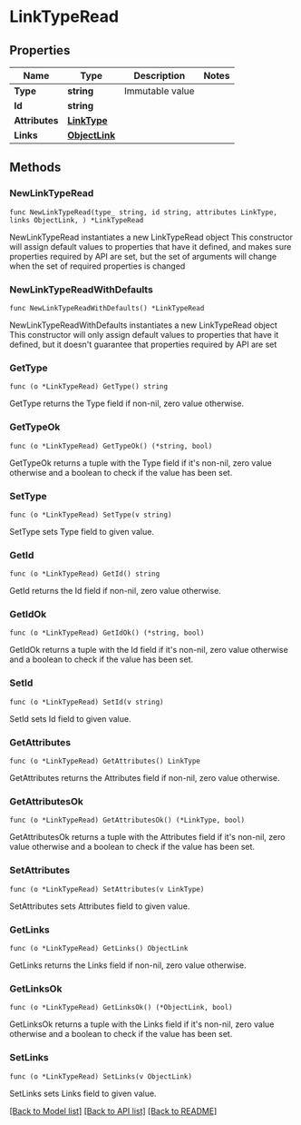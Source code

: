 # LinkTypeRead

## Properties

Name | Type | Description | Notes
------------ | ------------- | ------------- | -------------
**Type** | **string** | Immutable value | 
**Id** | **string** |  | 
**Attributes** | [**LinkType**](LinkType.md) |  | 
**Links** | [**ObjectLink**](ObjectLink.md) |  | 

## Methods

### NewLinkTypeRead

`func NewLinkTypeRead(type_ string, id string, attributes LinkType, links ObjectLink, ) *LinkTypeRead`

NewLinkTypeRead instantiates a new LinkTypeRead object
This constructor will assign default values to properties that have it defined,
and makes sure properties required by API are set, but the set of arguments
will change when the set of required properties is changed

### NewLinkTypeReadWithDefaults

`func NewLinkTypeReadWithDefaults() *LinkTypeRead`

NewLinkTypeReadWithDefaults instantiates a new LinkTypeRead object
This constructor will only assign default values to properties that have it defined,
but it doesn't guarantee that properties required by API are set

### GetType

`func (o *LinkTypeRead) GetType() string`

GetType returns the Type field if non-nil, zero value otherwise.

### GetTypeOk

`func (o *LinkTypeRead) GetTypeOk() (*string, bool)`

GetTypeOk returns a tuple with the Type field if it's non-nil, zero value otherwise
and a boolean to check if the value has been set.

### SetType

`func (o *LinkTypeRead) SetType(v string)`

SetType sets Type field to given value.


### GetId

`func (o *LinkTypeRead) GetId() string`

GetId returns the Id field if non-nil, zero value otherwise.

### GetIdOk

`func (o *LinkTypeRead) GetIdOk() (*string, bool)`

GetIdOk returns a tuple with the Id field if it's non-nil, zero value otherwise
and a boolean to check if the value has been set.

### SetId

`func (o *LinkTypeRead) SetId(v string)`

SetId sets Id field to given value.


### GetAttributes

`func (o *LinkTypeRead) GetAttributes() LinkType`

GetAttributes returns the Attributes field if non-nil, zero value otherwise.

### GetAttributesOk

`func (o *LinkTypeRead) GetAttributesOk() (*LinkType, bool)`

GetAttributesOk returns a tuple with the Attributes field if it's non-nil, zero value otherwise
and a boolean to check if the value has been set.

### SetAttributes

`func (o *LinkTypeRead) SetAttributes(v LinkType)`

SetAttributes sets Attributes field to given value.


### GetLinks

`func (o *LinkTypeRead) GetLinks() ObjectLink`

GetLinks returns the Links field if non-nil, zero value otherwise.

### GetLinksOk

`func (o *LinkTypeRead) GetLinksOk() (*ObjectLink, bool)`

GetLinksOk returns a tuple with the Links field if it's non-nil, zero value otherwise
and a boolean to check if the value has been set.

### SetLinks

`func (o *LinkTypeRead) SetLinks(v ObjectLink)`

SetLinks sets Links field to given value.



[[Back to Model list]](../README.md#documentation-for-models) [[Back to API list]](../README.md#documentation-for-api-endpoints) [[Back to README]](../README.md)


